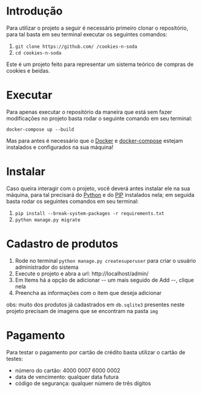 # Introdução

Para utilizar o projeto a seguir é necessário primeiro clonar o repositório, para tal basta em seu terminal executar os seguintes comandos:

1. `git clone https://github.com/ /cookies-n-soda`
2. `cd cookies-n-soda`

Este é um projeto feito para representar um sistema teórico de compras de cookies e beidas.

# Executar

Para apenas executar o repositório da maneira que está sem fazer modificações no projeto basta rodar o seguinte comando em seu terminal:

`docker-compose up --build`

Mas para antes é necessário que o [Docker](https://www.docker.com/) e [docker-compose](https://docs.docker.com/compose/) estejam instalados e configurados na sua máquina!

# Instalar

Caso queira interagir com o projeto, você deverá antes instalar ele na sua máquina, para tal precisará do [Python](https://www.python.org/) e do [PIP](https://pypi.org/project/pip/) instalados nela; em seguida basta rodar os seguintes comandos em seu terminal:

1. `pip install --break-system-packages -r requirements.txt`
2. `python manage.py migrate`

# Cadastro de produtos

1. Rode no terminal `python manage.py createsuperuser` para criar o usuário administrador do sistema
2. Execute o projeto e abra a url: http://localhost/admin/
3. Em Items há a opção de adicionar -- um mais seguido de Add --, clique nela
4. Preencha as informações com o item que deseja adicionar

obs: muito dos produtos já cadastrados em `db.sqlite3` presentes neste projeto precisam de imagens que se encontram na pasta `img`

# Pagamento

Para testar o pagamento por cartão de crédito basta utilizar o cartão de testes:

* número do cartão: 4000 0007 6000 0002
* data de vencimento: qualquer data futura
* código de segurança: qualquer número de três dígitos
